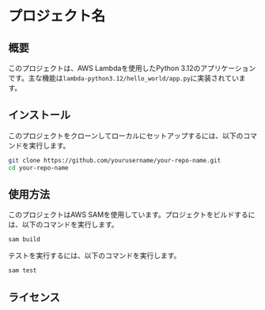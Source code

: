 # プロジェクト名

## 概要

このプロジェクトは、AWS Lambdaを使用したPython 3.12のアプリケーションです。主な機能は`lambda-python3.12/hello_world/app.py`に実装されています。

## インストール

このプロジェクトをクローンしてローカルにセットアップするには、以下のコマンドを実行します。

```bash
git clone https://github.com/yourusername/your-repo-name.git
cd your-repo-name
```

## 使用方法

このプロジェクトはAWS SAMを使用しています。プロジェクトをビルドするには、以下のコマンドを実行します。

```bash
sam build
```

テストを実行するには、以下のコマンドを実行します。

```bash
sam test
```

## ライセンス
